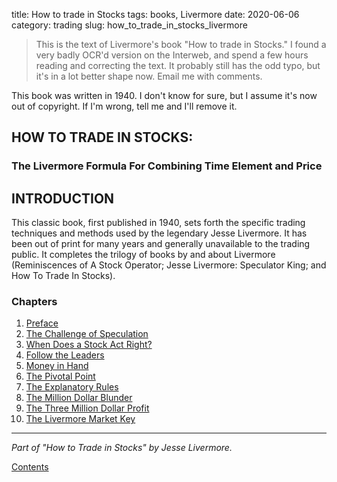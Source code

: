 title: How to trade in Stocks
tags: books, Livermore
date: 2020-06-06
category: trading
slug: how_to_trade_in_stocks_livermore

> This is the text of Livermore's book "How to trade in Stocks." I found a very badly OCR'd version on the Interweb, and spend a few hours reading and correcting the text. It probably still has the odd typo, but it's in a lot better shape now. Email me with comments.

This book was written in 1940. I don't know for sure, but I assume it's now out of copyright. If I'm wrong, tell me and I'll remove it.

## HOW TO TRADE IN STOCKS:

### The Livermore Formula For Combining Time Element and Price

## INTRODUCTION

This classic book, first published in 1940, sets forth the specific trading techniques and methods used by the legendary Jesse Livermore. It has been out of print for many years and generally unavailable to the trading public. It completes the trilogy of books by and about Livermore (Reminiscences of A Stock Operator; Jesse Livermore: Speculator King; and How To Trade In Stocks). 

### Chapters

1.  [Preface]({filename}preface.md)
1.  [The Challenge of Speculation]({filename}challenge_of_speculation.md)
1.  [When Does a Stock Act Right?]({filename}when_does_a_stock_act_right.md)
1.  [Follow the Leaders]({filename}follow_the_leaders.md)
1.  [Money in Hand]({filename}money_in_the_hand.md)
1.  [The Pivotal Point]({filename}pivotal_point.md)
1.  [The Explanatory Rules]({filename}explanatory_rules.md)
1.  [The Million Dollar Blunder]({filename}million_dollar_blunder.md)
1.  [The Three Million Dollar Profit]({filename}three_million_profit.md)
1.  [The Livermore Market Key]({filename}Livermore_market_key.md)
--- 
*Part of "How to Trade in Stocks" by Jesse Livermore.* 

[Contents]({filename}How_to_trade_in_stocks.md) 

